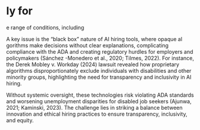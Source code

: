 # ly for

e range of conditions, including

A key issue is the “black box” nature of AI hiring tools, where opaque al gorithms make decisions without clear explanations, complicating compliance with the ADA and creating regulatory hurdles for employers and policymakers (Sánchez -Monedero et al., 2020; Tilmes, 2022). For instance, the Derek Mobley v. Workday (2024) lawsuit revealed how proprietary algorithms disproportionately exclude individuals with disabilities and other minority groups, highlighting the need for transparency and inclusivity in AI hiring.

Without systemic oversight, these technologies risk violating ADA standards and worsening unemployment disparities for disabled job seekers (Ajunwa, 2021; Kaminski, 2023). The challenge lies in striking a balance between innovation and ethical hiring practices to ensure transparency, inclusivity, and equity.